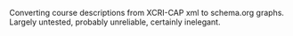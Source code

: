 Converting course descriptions from XCRI-CAP xml to schema.org graphs.
Largely untested, probably unreliable, certainly inelegant.
